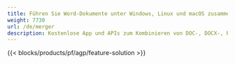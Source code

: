 ```yaml
---
title: Führen Sie Word-Dokumente unter Windows, Linux und macOS zusammen 
weight: 7730
url: /de/merger
description: Kostenlose App und APIs zum Kombinieren von DOC-, DOCX-, RTF-, DOT-, DOTX- und DOTM-Dateien
---
```


{{< blocks/products/pf/agp/feature-solution >}} 

